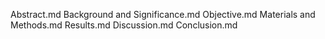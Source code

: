 Abstract.md
Background and Significance.md
Objective.md
Materials and Methods.md
Results.md
Discussion.md
Conclusion.md
